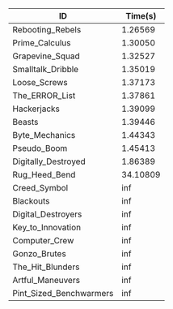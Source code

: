 |ID|Time(s)|
|-|-|
|Rebooting_Rebels|1.26569|
|Prime_Calculus|1.30050|
|Grapevine_Squad|1.32527|
|Smalltalk_Dribble|1.35019|
|Loose_Screws|1.37173|
|The_ERROR_List|1.37861|
|Hackerjacks|1.39099|
|Beasts|1.39446|
|Byte_Mechanics|1.44343|
|Pseudo_Boom|1.45413|
|Digitally_Destroyed|1.86389|
|Rug_Heed_Bend|34.10809|
|Creed_Symbol|inf|
|Blackouts|inf|
|Digital_Destroyers|inf|
|Key_to_Innovation|inf|
|Computer_Crew|inf|
|Gonzo_Brutes|inf|
|The_Hit_Blunders|inf|
|Artful_Maneuvers|inf|
|Pint_Sized_Benchwarmers|inf|
